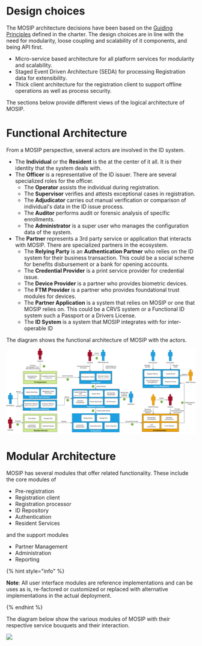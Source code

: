# Design choices

The MOSIP architecture decisions have been based on the [Guiding Principles](Architecture-Principles.md) defined in the charter. The design choices are in line with the need for modularity, loose coupling and scalability of it components, and being API first.
* Micro-service based architecture for all platform services for modularity and scalability.
* Staged Event Driven Architecture (SEDA) for processing Registration data for extensibility.
* Thick client architecture for the registration client to support offline operations as well as process security.


The sections below provide different views of the logical architecture of MOSIP.

# Functional Architecture

From a MOSIP perspective, several actors are involved in the ID system.
* The **Individual** or the **Resident** is the at the center of it all. It is their identity that the system deals with.
* The **Officer** is a representative of the ID issuer. There are several specialized roles for the officer.
    * The **Operator** assists the individual during registration.
    * The **Supervisor** verifies and attests exceptional cases in registration.
    * The **Adjudicator** carries out manual verification or comparison of individual's data in the ID issue process.
    * The **Auditor** performs audit or forensic analysis of specific enrollments.
    * The **Administrator** is a super user who manages the configuration data of the system.
* The **Partner** represents a 3rd party service or application that interacts with MOSIP. There are specialized partners in the ecosystem.
    * The **Relying Party** is an **Authentication Partner** who relies on the ID system for their business transaction. This could be a social scheme for benefits disbursement or a bank for opening accounts.
    * The **Credential Provider** is a print service provider for credential issue.
    * The **Device Provider** is a partner who provides biometric devices.
    * The **FTM Provider** is a partner who provides foundational trust modules for devices.
    * The **Partner Application** is a system that relies on MOSIP or one that MOSIP relies on. This could be a CRVS system or a Functional ID system such a Passport or a Drivers License.
    * The **ID System** is a system that MOSIP integrates with for inter-operable ID 

The diagram shows the functional architecture of MOSIP with the actors.

![](_images/mosip_functional_architecture.png)


# Modular Architecture

MOSIP has several modules that offer related functionality. These include the core modules of
* Pre-registration
* Registration client
* Registration processor
* ID Repository
* Authentication
* Resident Services

and the support modules 
* Partner Management
* Administration
* Reporting

{% hint style="info" %}

**Note**: All user interface modules are reference implementations and can be uses as is, re-factored or customized or replaced with alternative implementations in the actual deployment.

{% endhint %}

The diagram below show the various modules of MOSIP with their respective service bouquets and their interaction.

![](_images/mosip_logical_architecture.png)


